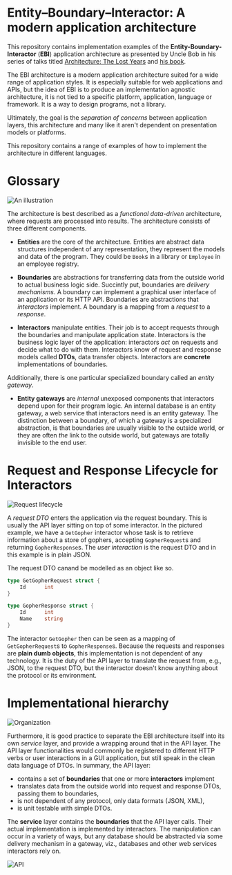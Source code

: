 # Entity&ndash;Boundary&ndash;Interactor: A modern application architecture

This repository contains implementation examples of the **Entity-Boundary-Interactor**
(**EBI**) application architecture as presented by Uncle Bob in his
series of talks titled
[Architecture: The Lost Years](https://www.youtube.com/watch?v=HhNIttd87xs) and [his book](http://www.amazon.com/Software-Development-Principles-Patterns-Practices/dp/0135974445/ref=asap_bc?ie=UTF8).

The EBI architecture is a modern application architecture suited for a
wide range of application styles. It is especially suitable for web
applications and APIs, but the idea of EBI is to produce an
implementation agnostic architecture, it is not tied to a specific
platform, application, language or framework. It is a way to design
programs, not a library.

Ultimately, the goal is the *separation of concerns* between application layers, this architecture and many like it aren't dependent on presentation models or platforms.

This repository contains a range of examples of how to implement the
architecture in different languages.

# Glossary

![An illustration](https://dl.dropboxusercontent.com/u/11213781/ebi/overview.png)

The architecture is best described as a *functional data-driven*
architecture, where requests are processed into results. The
architecture consists of three different components.

* **Entities** are the core of the architecture. Entities are abstract
  data structures independent of any representation, they represent
  the models and data of the program. They could be `Book`s in a
  library or `Employee` in an employee registry.

* **Boundaries** are abstractions for transferring data from the outside world to actual business logic side. Succintly put, boundaries are *delivery mechanisms*. A boundary can implement a graphical user interface of an application or its HTTP API. Boundaries are abstractions that *interactors* implement. A boundary is a mapping from a *request* to a *response*.

* **Interactors** manipulate entities. Their job is to accept requests through the boundaries and manipulate application state. Interactors is the business logic layer of the application: interactors *act* on requests and decide what to do with them. Interactors know of request and response models called **DTOs**, data transfer objects. Interactors are **concrete** implementations of boundaries.

Additionally, there is one particular specialized boundary called an *entity gateway*. 

* **Entity gateways** are *internal* unexposed components that interactors depend upon for their program logic. An internal database is an entity gateway, a web service that interactors need is an entity gateway. The distinction between a boundary, of which a gateway is a specialized abstraction, is that boundaries are usually visible to the outside world, or they are often *the* link to the outside world, but gateways are totally invisible to the end user.

# Request and Response Lifecycle for Interactors

![Request lifecycle](https://dl.dropboxusercontent.com/u/11213781/ebi/lifecycle.png)

A *request DTO* enters the application via the request boundary. This is usually the API layer sitting on top of some interactor. In the pictured example, we have a `GetGopher` interactor whose task is to retrieve information about a store of gophers, accepting `GopherRequest`s and returning `GopherResponse`s. The *user interaction* is the request DTO and in this example is in plain JSON.

The request DTO canand be modelled as an object like so.
```Go
type GetGopherRequest struct {
	Id		int
}

type GopherResponse struct {
	Id		int
	Name	string
}
```

The interactor `GetGopher` then can be seen as a mapping of `GetGopherRequest`s to `GopherResponse`s. Because the requests and responses are **plain dumb objects**, this implementation is not dependent of any technology. It is the duty of the API layer to translate the request from, e.g., JSON, to the request DTO, but the interactor doesn't know anything about the protocol or its environment.

# Implementational hierarchy

![Organization](https://dl.dropboxusercontent.com/u/11213781/ebi/hierarchy.png)

Furthermore, it is good practice to separate the EBI architecture itself into its own *service* layer, and provide a wrapping around that in the API layer. The API layer functionalities would commonly be registered to different HTTP verbs or user interactions in a GUI application, but still speak in the clean data language of DTOs. In summary, the API layer:

* contains a set of **boundaries** that one or more **interactors** implement
* translates data from the outside world into request and response DTOs, passing them to boundaries,
* is not dependent of any protocol, only data formats (JSON, XML),
* is unit testable with simple DTOs.

The **service** layer contains the **boundaries** that the API layer calls. Their actual implementation is implemented by interactors. The manipulation can occur in a variety of ways, but any database should be abstracted via some delivery mechanism in a gateway, viz., databases and other web services interactors rely on.

![API](https://dl.dropboxusercontent.com/u/11213781/ebi/api.png)
